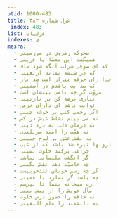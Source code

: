 ```yaml
---
utid: 1000-483
title: غزل شماره ۴۸۳
_index: 483
list: غزلیات
indexes: ی
mesra:
  - سحرگه رهروی در سرزمینی
  - همیگفت این معمّا با قرینی
  - که ای صوفی شراب آنگه شود صاف
  - که در شیشه بماند اربعینی
  - خدا زان خرقه بیزار است صد بار
  - که صد بت باشدش در آستینی
  - مروّت گر چه نامی بینشان است
  - نیازی عرضه کن بر نازنینی
  - ثوابت باشد ای دارای خرمن
  - اگر رحمی کنی بر خوشه چینی
  - نه می بینم نشاط عیش در کس
  - نه درمان دلی نه درد دینی
  - نه همّت را امید سربلندی
  - نه نقش عشق بر لوح جبینی
  - درونها تیره شد باشد که از غیب
  - چراغی برکند خلوت نشینی
  - گر انگشت سلیمانی نباشد
  - چه خاصیّت دهد نقش نگینی
  - اگر چه رسم خوبان تندخوییست
  - چه باشد گر بسازد با غمینی
  - ره میخانه بنما تا بپرسم
  - مآلِ خویش را از پیش بینی
  - نه حافظ را حضور درس خلوت
  - نه دانشمند را علم الیقینی
---
```

